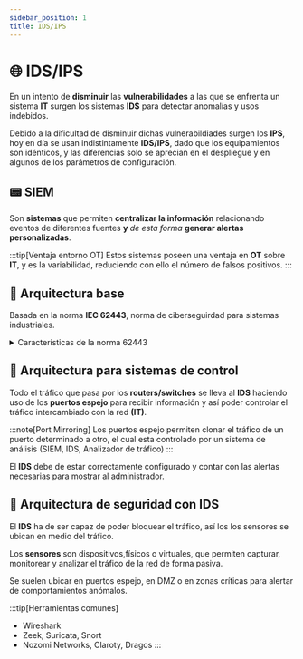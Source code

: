 ```yaml
---
sidebar_position: 1
title: IDS/IPS
---
```


# :globe_with_meridians: IDS/IPS 
En un intento de **disminuir** las **vulnerabilidades** a las que se enfrenta un sistema **IT** surgen los sistemas **IDS** para detectar anomalías y usos indebidos.

Debido a la dificultad de disminuir dichas vulnerabildiades surgen los **IPS**, hoy en día se usan indistintamente **IDS/IPS**, dado que los equipamientos son idénticos, y las diferencias solo se aprecian en el despliegue y en algunos de los parámetros de configuración.


## :pager: SIEM 
Son **sistemas** que permiten **centralizar la información** relacionando eventos de diferentes fuentes **y** *de esta forma* **generar alertas personalizadas**.

:::tip[Ventaja entorno OT]
Estos sistemas poseen una ventaja en **OT** sobre **IT**, y es la variabilidad, reduciendo con ello el número de falsos positivos.
:::

## :pushpin: Arquitectura base 

Basada en la norma **IEC 62443**, norma de ciberseguirdad para sistemas industriales.

<details>
<summary>
Características de la norma 62443
</summary>

- <b>Segmentación de la red</b>: división en zonas dependiendo de su nivel crítico. Utilizar: routers y switches gestionados.

- <b>Defensa</b>: diversificar, no confiar solo en un punto de seguridad. Utilizar: Autenticación, Firewalls...

- <b>Niveles de madurez de seguridad</b>: de SL1 (protección contra errores consecuencia de accidentes) hasta SL4 (protección contra ataques organizados).

- <b>Control de acceso mediante roles</b>: solo las personas autorizadas pueden operar ciertos sistemas.

- <b>Gestionar el ciclo de vida</b>: mantener y controlar los sistemas desde su instalación hasta el presente día.


</details>


## :beginner: Arquitectura para sistemas de control 
Todo el tráfico que pasa por los **routers/switches** se lleva al **IDS** haciendo uso de los **puertos espejo** para recibir información y así poder controlar el tráfico intercambiado con la red **(IT)**.

:::note[Port Mirroring]
Los puertos espejo permiten clonar el tráfico de un puerto determinado a otro, el cual esta controlado por un sistema de análisis (SIEM, IDS, Analizador de tráfico)
:::


El **IDS** debe de estar correctamente configurado y contar con las alertas necesarias para mostrar al administrador.


## &#128272; Arquitectura de seguridad con IDS
El **IDS** ha de ser capaz de poder bloquear el tráfico, así los los sensores se ubican en medio del tráfico.

Los **sensores** son dispositivos,físicos o virtuales, que permiten capturar, monitorear y analizar el tráfico de la red de forma pasiva.

Se suelen ubicar en puertos espejo, en DMZ o en zonas críticas para alertar de comportamientos anómalos.

:::tip[Herramientas comunes]
- Wireshark
- Zeek, Suricata, Snort
- Nozomi Networks, Claroty, Dragos
:::














